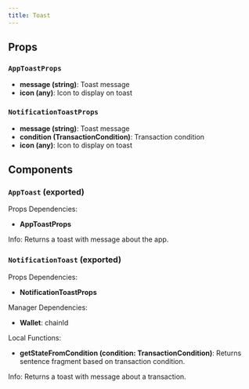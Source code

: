 ```yaml
---
title: Toast
---
```


## Props

### `AppToastProps`
- **message (string)**: Toast message
- **icon (any)**: Icon to display on toast

### `NotificationToastProps`
- **message (string)**: Toast message
- **condition (TransactionCondition)**: Transaction condition
- **icon (any)**: Icon to display on toast

## Components

### `AppToast` (exported)

Props Dependencies:

- **AppToastProps**

Info: Returns a toast with message about the app.

### `NotificationToast` (exported)

Props Dependencies:

- **NotificationToastProps**

Manager Dependencies:

- **Wallet**: chainId

Local Functions: 

- **getStateFromCondition (condition: TransactionCondition)**: Returns sentence fragment based on transaction condition.

Info: Returns a toast with message about a transaction.